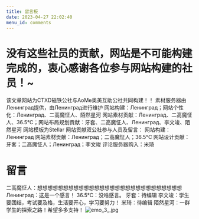 ```yaml
---
title: 留言板
date: 2023-04-27 22:02:40
menu_id: comments
---
```

<div id="qexot" class="tag-plugin timeline"></div>
<script src="https://gcore.jsdelivr.net/gh/MSCMDD/Qexo-Talks@main/Stellar/qexo_talk.js"></script>
<link rel="stylesheet" href="https://gcore.jsdelivr.net/gh/MSCMDD/Qexo-Talks@main/Stellar/qexo_talk.css">
<script>showQexoTalks("qexot", "https://qexo.giize.com", 5)</script>

# 没有这些社员的贡献，网站是不可能构建完成的，衷心感谢各位参与网站构建的社员！~

该文章网站为CTXD磁铁公社与AoMe奥美互助公社共同构建！！
素材服务器由Ленинград提供，由Ленинград进行维护
网站构建：Ленинград；网站个性化：Ленинград、二高魔怔人、陌然星河
网站素材贡献：Ленинград、二高魔怔人、36.5℃；网站布局规划贡献：牙套、二高魔怔人、Ленинград、李文竣、陌然星河
网站模板为Stellar 
网站贡献双公社参与人员及留言：
网站构建：Ленинград
网站素材贡献：Ленинград；二高魔怔人；36.5℃
网站设计贡献：牙套；二高魔怔人；Ленинград；李文竣
评论服务器购入：米琦
# 留言

二高魔怔人：想想想想想想想想想想想想想想想想想想想想想想想想想想想想
Ленинград：这是一个感言！
36.5℃：没啥感言。
牙套：待编辑
李文竣：学生要团结，考试要及格，生活要开心，学习要努力！
米琦：待编辑
陌然星河：一群学生的探索之路！希望多多支持！
![emo_3_.jpg](https://img1.imgtp.com/2023/05/14/grrplZEV.jpg)
